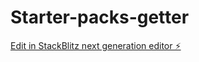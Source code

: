 # Starter-packs-getter

[Edit in StackBlitz next generation editor ⚡️](https://stackblitz.com/~/github.com/SHARJIDH/Starter-packs-getter)